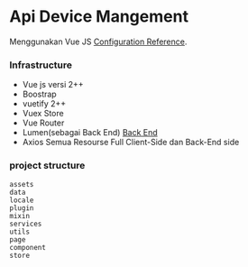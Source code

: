 # Api Device Mangement
Menggunakan Vue JS  [Configuration Reference](https://cli.vuejs.org/config/).

### Infrastructure
-  Vue js versi 2++
-  Boostrap 
-  vuetify 2++
-  Vuex Store
-  Vue Router
-  Lumen(sebagai Back End) [Back End](https://github.com/rochman25/aksioma_service)
-  Axios
Semua Resourse Full Client-Side dan Back-End side

### project structure

```text
assets
data
locale
plugin
mixin
services
utils
page
component
store
```
